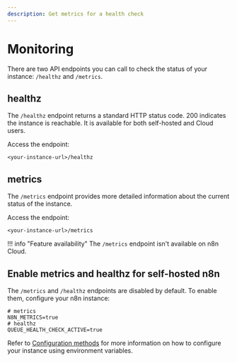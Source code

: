 ```yaml
---
description: Get metrics for a health check
---
```


# Monitoring

There are two API endpoints you can call to check the status of your instance: `/healthz` and `/metrics`.

## healthz

The `/healthz` endpoint returns a standard HTTP status code. 200 indicates the instance is reachable. It is available for both self-hosted and Cloud users.

Access the endpoint:

```
<your-instance-url>/healthz
```


## metrics

The `/metrics` endpoint provides more detailed information about the current status of the instance.

Access the endpoint:

```
<your-instance-url>/metrics
```

!!! info "Feature availability"
	The `/metrics` endpoint isn't available on n8n Cloud.

## Enable metrics and healthz for self-hosted n8n

The `/metrics` and `/healthz` endpoints are disabled by default. To enable them, configure your n8n instance:

```shell
# metrics
N8N_METRICS=true
# healthz
QUEUE_HEALTH_CHECK_ACTIVE=true
```

Refer to [Configuration methods](/hosting/environment-variables/configuration-methods/) for more information on how to configure your instance using environment variables.
